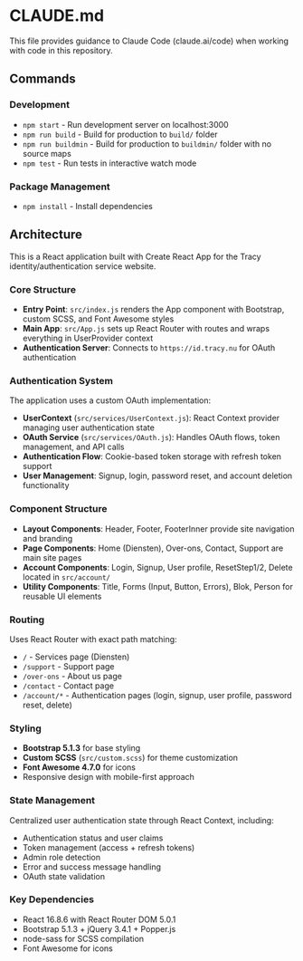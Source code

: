 # CLAUDE.md

This file provides guidance to Claude Code (claude.ai/code) when working with code in this repository.

## Commands

### Development
- `npm start` - Run development server on localhost:3000
- `npm run build` - Build for production to `build/` folder
- `npm run buildmin` - Build for production to `buildmin/` folder with no source maps
- `npm test` - Run tests in interactive watch mode

### Package Management
- `npm install` - Install dependencies

## Architecture

This is a React application built with Create React App for the Tracy identity/authentication service website.

### Core Structure
- **Entry Point**: `src/index.js` renders the App component with Bootstrap, custom SCSS, and Font Awesome styles
- **Main App**: `src/App.js` sets up React Router with routes and wraps everything in UserProvider context
- **Authentication Server**: Connects to `https://id.tracy.nu` for OAuth authentication

### Authentication System
The application uses a custom OAuth implementation:
- **UserContext** (`src/services/UserContext.js`): React Context provider managing user authentication state
- **OAuth Service** (`src/services/OAuth.js`): Handles OAuth flows, token management, and API calls
- **Authentication Flow**: Cookie-based token storage with refresh token support
- **User Management**: Signup, login, password reset, and account deletion functionality

### Component Structure
- **Layout Components**: Header, Footer, FooterInner provide site navigation and branding
- **Page Components**: Home (Diensten), Over-ons, Contact, Support are main site pages  
- **Account Components**: Login, Signup, User profile, ResetStep1/2, Delete located in `src/account/`
- **Utility Components**: Title, Forms (Input, Button, Errors), Blok, Person for reusable UI elements

### Routing
Uses React Router with exact path matching:
- `/` - Services page (Diensten)  
- `/support` - Support page
- `/over-ons` - About us page
- `/contact` - Contact page
- `/account/*` - Authentication pages (login, signup, user profile, password reset, delete)

### Styling
- **Bootstrap 5.1.3** for base styling
- **Custom SCSS** (`src/custom.scss`) for theme customization
- **Font Awesome 4.7.0** for icons
- Responsive design with mobile-first approach

### State Management
Centralized user authentication state through React Context, including:
- Authentication status and user claims
- Token management (access + refresh tokens)
- Admin role detection
- Error and success message handling
- OAuth state validation

### Key Dependencies
- React 16.8.6 with React Router DOM 5.0.1
- Bootstrap 5.1.3 + jQuery 3.4.1 + Popper.js
- node-sass for SCSS compilation
- Font Awesome for icons